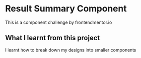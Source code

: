 # Result Summary Component

This is a component challenge by frontendmentor.io

## What I learnt from this project

I learnt how to break down my designs into smaller components
